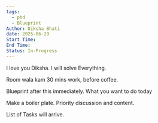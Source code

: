 ```yaml
---
tags:
  - phd
  - Blueprint
Author: Diksha Bhati
date: 2025-06-29
Start Time: 
End Time: 
Status: In-Progress
---
```



I love you Diksha. I will solve Everything. 

Room wala kam 30 mins work, before coffee. 

Blueprint after this immediately. What you want to do today

Make a boiler plate. Priority discussion and content.

List of Tasks will arrive. 
